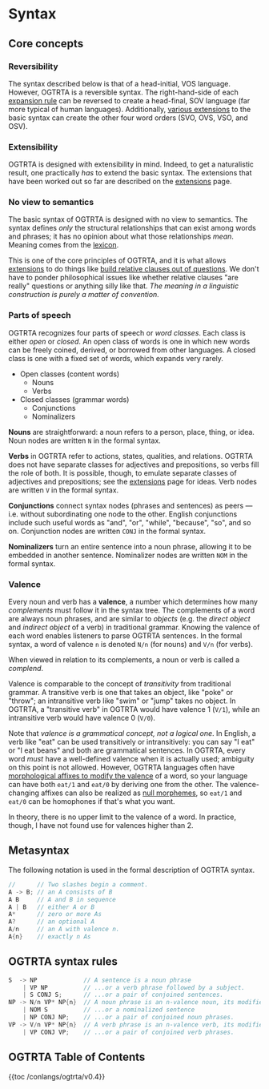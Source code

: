 # Syntax

## Core concepts

### Reversibility

The syntax described below is that of a head-initial, VOS language. However, OGTRTA is a reversible syntax. The right-hand-side of each [expansion rule](#ogtrta-syntax-rules) can be reversed to create a head-final, SOV language (far more typical of human languages). Additionally, [various extensions](extensions.html#subject-motion-svoovs-word-order) to the basic syntax can create the other four word orders (SVO, OVS, VSO, and OSV).

### Extensibility

OGTRTA is designed with extensibility in mind. Indeed, to get a naturalistic result, one practically _has_ to extend the basic syntax. The extensions that have been worked out so far are described on the [extensions](./extensions.md) page.

### No view to semantics

The basic syntax of OGTRTA is designed with no view to semantics. The syntax defines _only_ the structural relationships that can exist among words and phrases; it has no opinion about what those relationships _mean_. Meaning comes from the [lexicon](./lexicon.md).

This is one of the core principles of OGTRTA, and it is what allows [extensions](extensions.html) to do things like [build relative clauses out of questions](extensions.html#relative-clauses). We don't have to ponder philosophical issues like whether relative clauses "are really" questions or anything silly like that. _The meaning in a linguistic construction is purely a matter of convention._

### Parts of speech

OGTRTA recognizes four parts of speech or _word classes_. Each class is either _open_ or _closed_. An open class of words is one in which new words can be freely coined, derived, or borrowed from other languages. A closed class is one with a fixed set of words, which expands very rarely.

- Open classes (content words)
  - Nouns
  - Verbs
- Closed classes (grammar words)
  - Conjunctions
  - Nominalizers

**Nouns** are straightforward: a noun refers to a person, place, thing, or idea. Noun nodes are written `N` in the formal syntax.

**Verbs** in OGTRTA refer to actions, states, qualities, and relations. OGTRTA does not have separate classes for adjectives and prepositions, so verbs fill the role of both. It is possible, though, to emulate separate classes of adjectives and prepositions; see the [extensions](./extensions.md) page for ideas. Verb nodes are written `V` in the formal syntax.

**Conjunctions** connect syntax nodes (phrases and sentences) as peers — i.e. without subordinating one node to the other. English conjunctions include such useful words as "and", "or", "while", "because", "so", and so on. Conjunction nodes are written `CONJ` in the formal syntax.

**Nominalizers** turn an entire sentence into a noun phrase, allowing it to be embedded in another sentence. Nominalizer nodes are written `NOM` in the formal syntax.

### Valence

Every noun and verb has a **valence**, a number which determines how many _complements_ must follow it in the syntax tree. The complements of a word are always noun phrases, and are similar to _objects_ (e.g. the _direct object_ and _indirect object_ of a verb) in traditional grammar. Knowing the valence of each word enables listeners to parse OGTRTA sentences. In the formal syntax, a word of valence `n` is denoted `N/n` (for nouns) and `V/n` (for verbs).

When viewed in relation to its complements, a noun or verb is called a _complend_.

Valence is comparable to the concept of _transitivity_ from traditional grammar. A transitive verb is one that takes an object, like "poke" or "throw"; an intransitive verb like "swim" or "jump" takes no object. In OGTRTA, a "transitive verb" in OGTRTA would have valence 1 (`V/1`), while an intransitive verb would have valence 0 (`V/0`).

Note that _valence is a grammatical concept, not a logical one_. In English, a verb like "eat" can be used transitively or intransitively: you can say "I eat" or "I eat beans" and both are grammatical sentences. In OGTRTA, every word _must_ have a well-defined valence when it is actually used; ambiguity on this point is not allowed. However, OGTRTA languages often have [morphological affixes to modify the valence](./extensions.md#valence-changing) of a word, so your language can have both `eat/1` and `eat/0` by deriving one from the other. The valence-changing affixes can also be realized as [null morphemes](./extensions.md#null-morphemes), so `eat/1` and `eat/0` can be homophones if that's what you want.

In theory, there is no upper limit to the valence of a word. In practice, though, I have not found use for valences higher than 2.

## Metasyntax

The following notation is used in the formal description of OGTRTA syntax.

```cpp
//      // Two slashes begin a comment.
A -> B; // an A consists of B
A B     // A and B in sequence
A | B   // either A or B
A*      // zero or more As
A?      // an optional A
A/n     // an A with valence n.
A{n}    // exactly n As
```

## OGTRTA syntax rules

```cpp
S  -> NP             // A sentence is a noun phrase
    | VP NP          // ...or a verb phrase followed by a subject.
    | S CONJ S;      // ...or a pair of conjoined sentences.
NP -> N/n VP* NP{n}  // A noun phrase is an n-valence noun, its modifiers, and n complements
    | NOM S          // ...or a nominalized sentence
    | NP CONJ NP;    // ...or a pair of conjoined noun phrases.
VP -> V/n VP* NP{n}  // A verb phrase is an n-valence verb, its modifiers, and n complements
    | VP CONJ VP;    // ...or a pair of conjoined verb phrases.
```

<nav>

## OGTRTA Table of Contents

{{toc /conlangs/ogtrta/v0.4}}

</nav>
